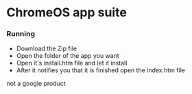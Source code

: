 # ChromeOS app suite
### Running
* Download the Zip file
* Open the folder of the app you want
* Open it's install.htm file and let it install
* After it notifies you that it is finished open the index.htm file










not a google product
